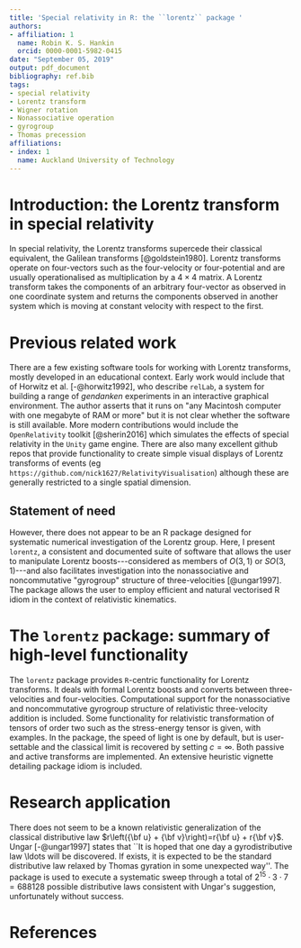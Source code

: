 ```yaml
---
title: 'Special relativity in R: the ``lorentz`` package '
authors:
- affiliation: 1
  name: Robin K. S. Hankin
  orcid: 0000-0001-5982-0415
date: "September 05, 2019"
output: pdf_document
bibliography: ref.bib
tags:
- special relativity
- Lorentz transform
- Wigner rotation
- Nonassociative operation
- gyrogroup
- Thomas precession
affiliations:
- index: 1
  name: Auckland University of Technology
---
```


# Introduction: the Lorentz transform in special relativity

In special relativity, the Lorentz transforms supercede their
classical equivalent, the Galilean transforms [@goldstein1980].
Lorentz transforms operate on four-vectors such as the four-velocity
or four-potential and are usually operationalised as multiplication by
a $4\times 4$ matrix.  A Lorentz transform takes the components of an
arbitrary four-vector as observed in one coordinate system and returns
the components observed in another system which is moving at constant
velocity with respect to the first.

# Previous related work

There are a few existing software tools for working with Lorentz
transforms, mostly developed in an educational context.  Early work
would include that of Horwitz et al. [-@horwitz1992], who describe
``relLab``, a system for building a range of *gendanken* experiments
in an interactive graphical environment.  The author asserts that it
runs on "any Macintosh computer with one megabyte of RAM or more" but
it is not clear whether the software is still available.  More modern
contributions would include the ``OpenRelativity`` toolkit
[@sherin2016] which simulates the effects of special relativity in the
``Unity`` game engine.  There are also many excellent github repos
that provide functionality to create simple visual displays of Lorentz
transforms of events (eg
```https://github.com/nick1627/RelativityVisualisation```) although
these are generally restricted to a single spatial dimension.

## Statement of need

However, there does not appear to be an R package designed for
systematic numerical investigation of the Lorentz group.  Here, I
present `lorentz`, a consistent and documented suite of software that
allows the user to manipulate Lorentz boosts---considered as members
of $O(3,1)$ or $SO(3,1)$---and also facilitates investigation into the
nonassociative and noncommutative "gyrogroup" structure of
three-velocities [@ungar1997].  The package allows the user to employ
efficient and natural vectorised R idiom in the context of
relativistic kinematics.

# The ``lorentz`` package: summary of high-level functionality

The ``lorentz`` package provides ``R``-centric functionality for
Lorentz transforms.  It deals with formal Lorentz boosts and converts
between three-velocities and four-velocities.  Computational support
for the nonassociative and noncommutative gyrogroup structure of
relativistic three-velocity addition is included.  Some functionality
for relativistic transformation of tensors of order two such as the
stress-energy tensor is given, with examples.  In the package, the
speed of light is one by default, but is user-settable and the
classical limit is recovered by setting $c=\infty$.  Both passive and
active transforms are implemented.  An extensive heuristic vignette
detailing package idiom is included.

# Research application

There does not seem to be a known relativistic generalization of the
classical distributive law $r\left({\bf u} + {\bf v}\right)=r{\bf u} +
r{\bf v}$.  Ungar [-@ungar1997] states that ``It is hoped that one day
a gyrodistributive law \ldots will be discovered.  If exists, it is
expected to be the standard distributive law relaxed by Thomas
gyration in some unexpected way''.  The package is used to execute a
systematic sweep through a total of $2^{15}\cdot 3\cdot 7=688128$
possible distributive laws consistent with Ungar's suggestion,
unfortunately without success.

# References
